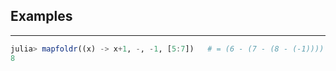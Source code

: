 ## Examples
---
```julia
julia> mapfoldr((x) -> x+1, -, -1, [5:7])	# = (6 - (7 - (8 - (-1))))
8
```
